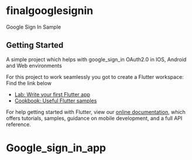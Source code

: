 # finalgooglesignin

Google Sign In Sample

## Getting Started

A simple project which helps with google_sign_in OAuth2.0 in IOS, Android and Web environments

For this project to work seamlessly you got to create a Flutter workspace:
Find the link below

- [Lab: Write your first Flutter app](https://flutter.dev/docs/get-started/codelab)
- [Cookbook: Useful Flutter samples](https://flutter.dev/docs/cookbook)

For help getting started with Flutter, view our
[online documentation](https://flutter.dev/docs), which offers tutorials,
samples, guidance on mobile development, and a full API reference.

# Google_sign_in_app

